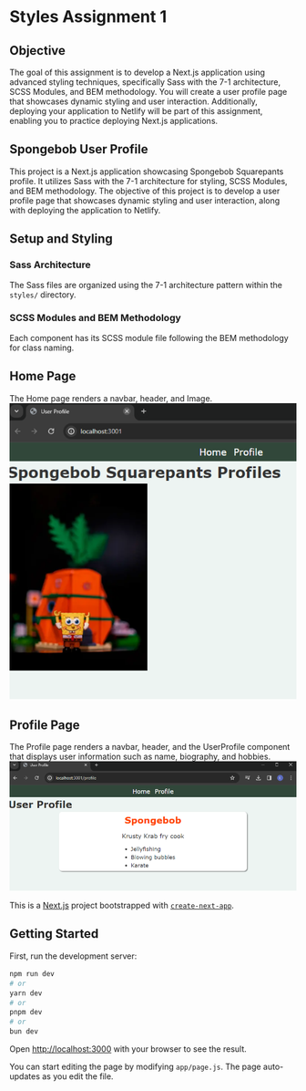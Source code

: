 # Styles Assignment 1

## Objective

The goal of this assignment is to develop a Next.js application using advanced styling techniques, specifically Sass with the 7-1 architecture, SCSS Modules, and BEM methodology. You will create a user profile page that showcases dynamic styling and user interaction. Additionally, deploying your application to Netlify will be part of this assignment, enabling you to practice deploying Next.js applications.

## Spongebob User Profile

This project is a Next.js application showcasing Spongebob Squarepants profile. It utilizes Sass with the 7-1 architecture for styling, SCSS Modules, and BEM methodology. The objective of this project is to develop a user profile page that showcases dynamic styling and user interaction, along with deploying the application to Netlify.

## Setup and Styling

### Sass Architecture

The Sass files are organized using the 7-1 architecture pattern within the `styles/` directory.

### SCSS Modules and BEM Methodology

Each component has its SCSS module file following the BEM methodology for class naming.

## Home Page

The Home page renders a navbar, header, and Image.  
![alt text](image.png)

## Profile Page

The Profile page renders a navbar, header, and the UserProfile component that displays user information such as name, biography, and hobbies.  
![alt text](image-1.png)

This is a [Next.js](https://nextjs.org/) project bootstrapped with [`create-next-app`](https://github.com/vercel/next.js/tree/canary/packages/create-next-app).

## Getting Started

First, run the development server:

```bash
npm run dev
# or
yarn dev
# or
pnpm dev
# or
bun dev
```

Open [http://localhost:3000](http://localhost:3000) with your browser to see the result.

You can start editing the page by modifying `app/page.js`. The page auto-updates as you edit the file.
